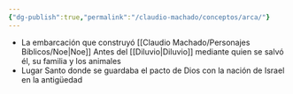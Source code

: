 ```yaml
---
{"dg-publish":true,"permalink":"/claudio-machado/conceptos/arca/"}
---
```


- La embarcación que construyó [[Claudio Machado/Personajes Bíblicos/Noe\|Noe]] Antes del [[Diluvio\|Diluvio]] mediante quien se salvó él, su familia y los animales 
- Lugar Santo donde se guardaba el pacto de Dios con la nación de Israel en la antigüedad 

